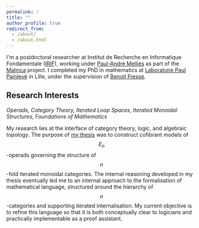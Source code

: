 ```yaml
---
permalink: /
title: ""
author_profile: true
redirect_from: 
  - /about/
  - /about.html
---
```


I'm a postdoctoral researcher at Institut de Recherche en Informatique Fondamentale ([IRIF](https://www.irif.fr/index)), working under [Paul-André Melliès](https://www.irif.fr/~mellies/) as part of the [Malinca](https://malinca.gitlabpages.inria.fr/malinca.gitlab.io/index.html) project. I completed my PhD in mathematics at [Laboratoire Paul Painlevé](https://math.univ-lille.fr) in Lille, under the supervision of [Benoit Fresse](https://pro.univ-lille.fr/benoit-fresse).

## Research Interests 

*Operads, Category Theory, Iterated Loop Spaces, Iterated Monoidal Structures, Foundations of Mathematics*

My research lies at the interface of category theory, logic, and algebraic topology. The purpose of [my thesis](https://theses.hal.science/tel-04617115) was to construct cofibrant models of $$E_n$$-operads governing the structure of $$n$$-fold iterated monoidal categories. The internal reasoning developed in my thesis eventually led me to an internal approach to the formalisation of mathematical language, structured around the hierarchy of $$n$$-categories and supporting iterated internalisation. My current objective is to refine this language so that it is both conceptually clear to logicians and practically implementable as a proof assistant. 
